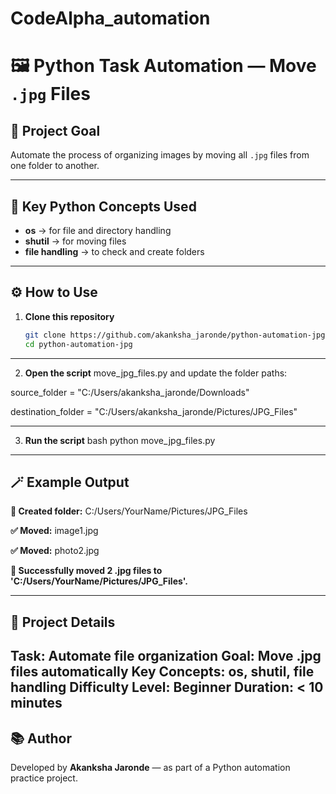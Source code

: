 # CodeAlpha_automation
# 🖼️ Python Task Automation — Move `.jpg` Files

## 🎯 Project Goal
Automate the process of organizing images by moving all `.jpg` files from one folder to another.

---

## 🧠 Key Python Concepts Used
- **os** → for file and directory handling  
- **shutil** → for moving files  
- **file handling** → to check and create folders  

---

## ⚙️ How to Use

1. **Clone this repository**
   ```bash
   git clone https://github.com/akanksha_jaronde/python-automation-jpg.git
   cd python-automation-jpg
---
 2. **Open the script** move_jpg_files.py and update the folder paths:
    
  source_folder =
"C:/Users/akanksha_jaronde/Downloads"

  destination_folder =
"C:/Users/akanksha_jaronde/Pictures/JPG_Files"

 ---
 
 3. **Run the script**
 bash
 python move_jpg_files.py
---
   
## 🪄 Example Output
**📁 Created folder:** C:/Users/YourName/Pictures/JPG_Files

**✅ Moved:** image1.jpg

**✅ Moved:** photo2.jpg

**🎉 Successfully moved 2 .jpg files to 'C:/Users/YourName/Pictures/JPG_Files'.**

---

## 🧩 Project Details

**Task**: Automate file organization
**Goal**: Move .jpg files automatically
**Key Concepts:** os, shutil, file handling
**Difficulty Level:** Beginner
**Duration:** < 10 minutes
---

## 📚 Author

Developed by **Akanksha Jaronde** — as part of a Python automation practice project.

